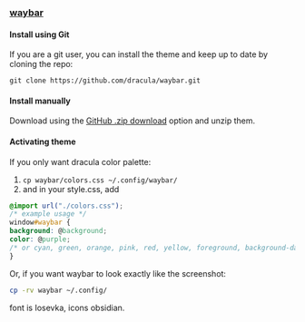 ### [waybar](https://github.com/Alexays/Waybar)

#### Install using Git

If you are a git user, you can install the theme and keep up to date by cloning the repo:

    git clone https://github.com/dracula/waybar.git

#### Install manually

Download using the [GitHub .zip download](https://github.com/dracula/waybar/archive/master.zip) option and unzip them.

#### Activating theme

If you only want dracula color palette: 

1. `cp waybar/colors.css ~/.config/waybar/`
2. and in your style.css, add
```css
@import url("./colors.css");
/* example usage */
window#waybar {
background: @background;
color: @purple;
/* or cyan, green, orange, pink, red, yellow, foreground, background-darker etc. */
}
```

Or, if you want waybar to look exactly like the screenshot:

```bash
cp -rv waybar ~/.config/
```

font is Iosevka, icons obsidian.


